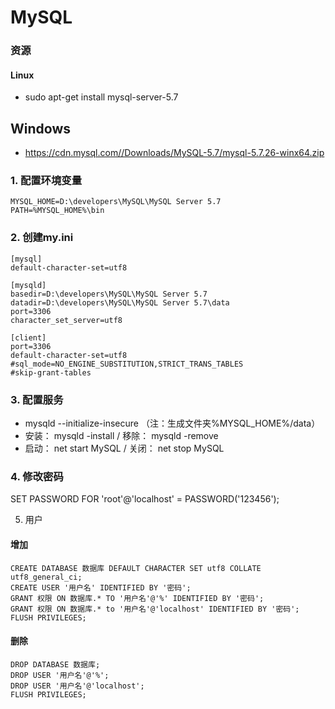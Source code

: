# MySQL

### 资源
#### Linux
* sudo apt-get install mysql-server-5.7
## Windows
* https://cdn.mysql.com//Downloads/MySQL-5.7/mysql-5.7.26-winx64.zip


### 1. 配置环境变量
```
MYSQL_HOME=D:\developers\MySQL\MySQL Server 5.7
PATH=%MYSQL_HOME%\bin
```


### 2. 创建my.ini
```
[mysql]
default-character-set=utf8

[mysqld]
basedir=D:\developers\MySQL\MySQL Server 5.7
datadir=D:\developers\MySQL\MySQL Server 5.7\data
port=3306
character_set_server=utf8

[client]
port=3306
default-character-set=utf8
#sql_mode=NO_ENGINE_SUBSTITUTION,STRICT_TRANS_TABLES 
#skip-grant-tables
```


### 3. 配置服务
* mysqld --initialize-insecure （注：生成文件夹%MYSQL_HOME%/data）
* 安装： mysqld -install / 移除： mysqld -remove
* 启动： net start MySQL / 关闭： net stop MySQL


### 4. 修改密码
SET PASSWORD FOR 'root'@'localhost' = PASSWORD('123456');


5. 用户
#### 增加
```
CREATE DATABASE 数据库 DEFAULT CHARACTER SET utf8 COLLATE utf8_general_ci;
CREATE USER '用户名' IDENTIFIED BY '密码';
GRANT 权限 ON 数据库.* TO '用户名'@'%' IDENTIFIED BY '密码'; 
GRANT 权限 ON 数据库.* to '用户名'@'localhost' IDENTIFIED BY '密码';
FLUSH PRIVILEGES;
```

#### 删除
```
DROP DATABASE 数据库;
DROP USER '用户名'@'%';
DROP USER '用户名'@'localhost';
FLUSH PRIVILEGES;
```